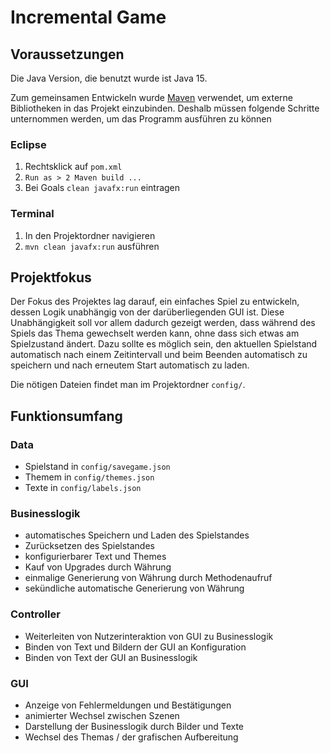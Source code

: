 # Incremental Game

## Voraussetzungen

Die Java Version, die benutzt wurde ist Java 15.

Zum gemeinsamen Entwickeln wurde [Maven](https://maven.apache.org/) verwendet, um externe Bibliotheken in das Projekt einzubinden. Deshalb müssen folgende Schritte unternommen werden, um das Programm ausführen zu können

### Eclipse

  1. Rechtsklick auf `pom.xml`
  2. `Run as > 2 Maven build ...`
  3. Bei Goals `clean javafx:run` eintragen

### Terminal 

  1. In den Projektordner navigieren
  2. `mvn clean javafx:run` ausführen 

## Projektfokus

Der Fokus des Projektes lag darauf, ein einfaches Spiel zu entwickeln, dessen Logik unabhängig von der darüberliegenden GUI ist. Diese Unabhängigkeit soll vor allem dadurch gezeigt werden, dass während des Spiels das Thema gewechselt werden kann, ohne dass sich etwas am Spielzustand ändert. Dazu sollte es möglich sein, den aktuellen Spielstand automatisch nach einem Zeitintervall und beim Beenden automatisch zu speichern und nach erneutem Start automatisch zu laden.

Die nötigen Dateien findet man im Projektordner `config/`.

## Funktionsumfang

### Data

  - Spielstand in `config/savegame.json`
  - Themem in `config/themes.json`
  - Texte in `config/labels.json`

### Businesslogik

  - automatisches Speichern und Laden des Spielstandes
  - Zurücksetzen des Spielstandes
  - konfigurierbarer Text und Themes
  - Kauf von Upgrades durch Währung
  - einmalige Generierung von Währung durch Methodenaufruf
  - sekündliche automatische Generierung von Währung

### Controller

  - Weiterleiten von Nutzerinteraktion von GUI zu Businesslogik
  - Binden von Text und Bildern der GUI an Konfiguration
  - Binden von Text der GUI an Businesslogik

### GUI 

  - Anzeige von Fehlermeldungen und Bestätigungen
  - animierter Wechsel zwischen Szenen
  - Darstellung der Businesslogik durch Bilder und Texte
  - Wechsel des Themas / der grafischen Aufbereitung
